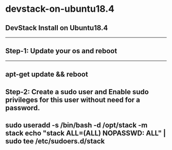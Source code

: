 # devstack-on-ubuntu18.4

DevStack Install on Ubuntu18.4
---
---
Step-1: Update your os and reboot
---
---
apt-get update && reboot
---
Step-2: Create a sudo user and Enable sudo privileges for this user without need for a password.
---
sudo useradd -s /bin/bash -d /opt/stack -m stack
echo "stack ALL=(ALL) NOPASSWD: ALL" | sudo tee /etc/sudoers.d/stack
---


